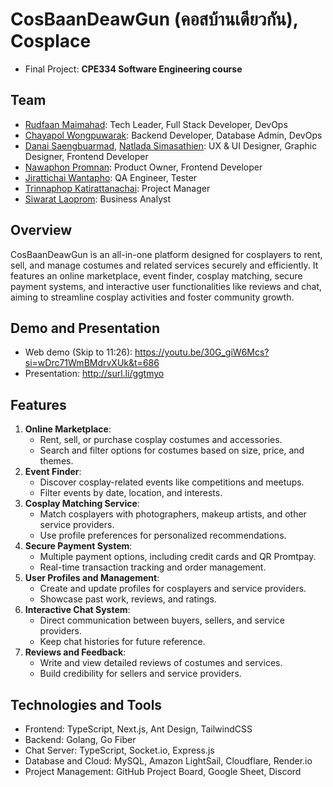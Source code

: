 # CosBaanDeawGun (คอสบ้านเดียวกัน), Cosplace
- Final Project: **CPE334 Software Engineering course**
## Team
- [Rudfaan Maimahad](https://github.com/ffaann02): Tech Leader, Full Stack Developer, DevOps
- [Chayapol Wongpuwarak](https://github.com/kongkcypw): Backend Developer, Database Admin, DevOps
- [Danai Saengbuarmad](https://github.com/DanaiLT), [Natlada Simasathien](https://github.com/mmoladaa): UX & UI Designer, Graphic Designer, Frontend Developer
- [Nawaphon Promnan](https://github.com/CowGirl1830): Product Owner, Frontend Developer
- [Jirattichai Wantapho](https://github.com/JirattichaiWantapho): QA Engineer, Tester
- [Trinnaphop Katirattanachai](https://github.com/wawawind): Project Manager
- [Siwarat Laoprom](https://github.com/chogerlate): Business Analyst
## Overview
CosBaanDeawGun is an all-in-one platform designed for cosplayers to rent, sell, and manage costumes and related services securely and efficiently. It features an online marketplace, event finder, cosplay matching, secure payment systems, and interactive user functionalities like reviews and chat, aiming to streamline cosplay activities and foster community growth.
## Demo and Presentation
- Web demo (Skip to 11:26): https://youtu.be/30G_giW6Mcs?si=wDrc71WmBMdrvXUk&t=686
- Presentation: http://surl.li/ggtmyo
## Features
1. **Online Marketplace**:
    - Rent, sell, or purchase cosplay costumes and accessories.
    - Search and filter options for costumes based on size, price, and themes.
2. **Event Finder**:
    - Discover cosplay-related events like competitions and meetups.
    - Filter events by date, location, and interests.
3. **Cosplay Matching Service**:
    - Match cosplayers with photographers, makeup artists, and other service providers.
    - Use profile preferences for personalized recommendations.
4. **Secure Payment System**:
    - Multiple payment options, including credit cards and QR Promtpay.
    - Real-time transaction tracking and order management.
5. **User Profiles and Management**:
    - Create and update profiles for cosplayers and service providers.
    - Showcase past work, reviews, and ratings.
6. **Interactive Chat System**:
    - Direct communication between buyers, sellers, and service providers.
    - Keep chat histories for future reference.
7. **Reviews and Feedback**:
    - Write and view detailed reviews of costumes and services.
    - Build credibility for sellers and service providers.
## Technologies and Tools
- Frontend: TypeScript, Next.js, Ant Design, TailwindCSS
- Backend: Golang, Go Fiber
- Chat Server: TypeScript, Socket.io, Express.js
- Database and Cloud: MySQL, Amazon LightSail, Cloudflare, Render.io
- Project Management: GitHub Project Board, Google Sheet, Discord
